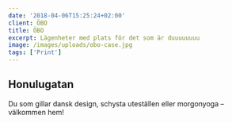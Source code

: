 ```yaml
---
date: '2018-04-06T15:25:24+02:00'
client: ÖBO
title: ÖBO
excerpt: Lägenheter med plats för det som är duuuuuuuu
image: /images/uploads/obo-case.jpg
tags: ['Print']
---
```


## Honulugatan

Du som gillar dansk design, schysta uteställen eller morgon­­yoga – välkommen hem!

